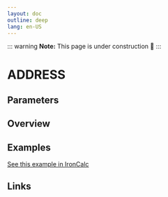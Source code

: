 ```yaml
---
layout: doc
outline: deep
lang: en-US
---
```


::: warning
**Note:** This page is under construction 🚧
:::

# ADDRESS

## Parameters

## Overview

## Examples

[See this example in IronCalc](https://app.ironcalc.com/?filename=address)

## Links
